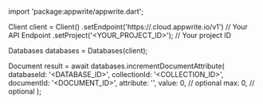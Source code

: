 import 'package:appwrite/appwrite.dart';

Client client = Client()
    .setEndpoint('https://<REGION>.cloud.appwrite.io/v1') // Your API Endpoint
    .setProject('<YOUR_PROJECT_ID>'); // Your project ID

Databases databases = Databases(client);

Document result = await databases.incrementDocumentAttribute(
    databaseId: '<DATABASE_ID>',
    collectionId: '<COLLECTION_ID>',
    documentId: '<DOCUMENT_ID>',
    attribute: '',
    value: 0, // optional
    max: 0, // optional
);
